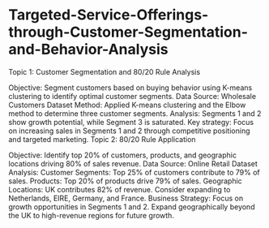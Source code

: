 # Targeted-Service-Offerings-through-Customer-Segmentation-and-Behavior-Analysis

Topic 1: Customer Segmentation and 80/20 Rule Analysis

Objective: Segment customers based on buying behavior using K-means clustering to identify optimal customer segments.
Data Source: Wholesale Customers Dataset
Method: Applied K-means clustering and the Elbow method to determine three customer segments.
Analysis: Segments 1 and 2 show growth potential, while Segment 3 is saturated. Key strategy: Focus on increasing sales in Segments 1 and 2 through competitive positioning and targeted marketing.
Topic 2: 80/20 Rule Application

Objective: Identify top 20% of customers, products, and geographic locations driving 80% of sales revenue.
Data Source: Online Retail Dataset
Analysis:
Customer Segments: Top 25% of customers contribute to 79% of sales.
Products: Top 20% of products drive 79% of sales.
Geographic Locations: UK contributes 82% of revenue. Consider expanding to Netherlands, EIRE, Germany, and France.
Business Strategy: Focus on growth opportunities in Segments 1 and 2. Expand geographically beyond the UK to high-revenue regions for future growth.
